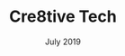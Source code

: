 ---
title: "Cre8tive Tech"
date: "July 2019"
tags: "Branding, Django, HTML, CSS, Reactjs"
link: "https://cre8tivetech.com"
image: "c8t.png"
desc: "Cre8tive Tech Website was built with Reactjs and Firebase"
content: "Project developed as the CEO and Head of Cre8tive Tech development team. The Cre8tive Tech website is a React web application build on top of Create React App. At this project I acted as the lead UI/UX developer specialist being the bridge
              between UI/UX Design, PO and the UI development team. The main challenge was to
              reorganize the UI structure from a react-virtualized grid into a pure CSS one.
              Which improved drastically the scalability and maintainability of the project."
technologies: "UI/UX Architecture, React, Firebase, HTML5, CSS3, Javascript ES6"
---